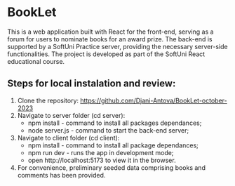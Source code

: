 # BookLet
This is a web application built with React for the front-end, serving as a forum for users to nominate books for an award prize. The back-end is supported by a SoftUni Practice server, providing the necessary server-side functionalities. The project is developed as part of the SoftUni React educational course.

## Steps for local instalation and review:
1. Clone the repository:  https://github.com/Djani-Antova/BookLet-october-2023
2. Navigate to server folder (cd server):
   - npm install - command to install all packages dependances;
   - node server.js - command to start the back-end server;
3. Navigate to client folder (cd client):
   - npm install - command to install all package dependances;
   - npm run dev - runs the app in development mode;
   - open http://localhost:5173 to view it in the browser.
4. For convenience, preliminary seeded data comprising books and comments has been provided.
